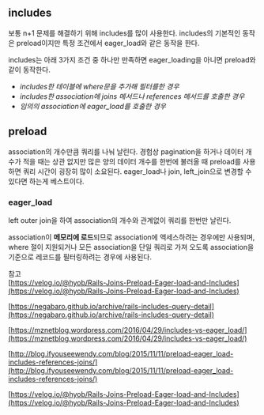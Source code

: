 ## includes
보통 n+1 문제를 해결하기 위해 includes를 많이 사용한다. includes의 기본적인 동작은 preload이지만 특정 조건에서 eager_load와 같은 동작을 한다.

includes는 아래 3가지 조건 중 하나만 만족하면 eager_loading을 아니면 preload와 같이 동작한다.

- *includes한 테이블에 where문을 추가해 필터를한 경우*
- *includes한 association에 joins 메서드나 references 메서드를 호출한 경우*
- *임의의 association에 eager_load를 호출한 경우*

## preload

association의 개수만큼 쿼리를 나눠 날린다. 경험상 pagination을 하거나 데이터 개수가 적을 때는 상관 없지만 많은 양의 데이터 개수를 한번에 불러올 때 preload를 사용하면 쿼리 시간이 굉장히 많이 소요된다. eager_load나 join, left_join으로 변경할 수 있다면 하는게 베스트이다.

### eager_load

left outer join을 하여 association의 개수와 관계없이 쿼리를 한번만 날린다. 

association이 **메모리에 로드**되므로 association에 액세스하려는 경우에만 사용되며, where 절이 지원되거나 모든 association을 단일 쿼리로 가져 오도록 association을 기준으로 레코드를 필터링하려는 경우에 사용된다.

참고  
[https://velog.io/@hyob/Rails-Joins-Preload-Eager-load-and-Includes](https://velog.io/@hyob/Rails-Joins-Preload-Eager-load-and-Includes)

[https://negabaro.github.io/archive/rails-includes-query-detail](https://negabaro.github.io/archive/rails-includes-query-detail)

[https://mznetblog.wordpress.com/2016/04/29/includes-vs-eager_load/](https://mznetblog.wordpress.com/2016/04/29/includes-vs-eager_load/)

[http://blog.ifyouseewendy.com/blog/2015/11/11/preload-eager_load-includes-references-joins/](http://blog.ifyouseewendy.com/blog/2015/11/11/preload-eager_load-includes-references-joins/)

[https://velog.io/@hyob/Rails-Joins-Preload-Eager-load-and-Includes](https://velog.io/@hyob/Rails-Joins-Preload-Eager-load-and-Includes)